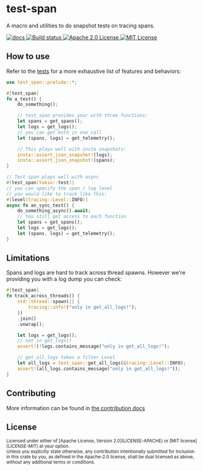 # test-span

A macro and utilities to do snapshot tests on tracing spans.

<p>
  <a href="https://docs.rs/test-span">
      <img src="https://docs.rs/test-span/badge.svg" alt="docs">
  </a>
  <a href="https://app.circleci.com/pipelines/github/apollographql/test-span">
      <img src="https://circleci.com/gh/circleci/circleci-docs.svg?style=shield" alt="Build status">
  </a>
  <a href="LICENSE-APACHE">
    <img
    src="https://img.shields.io/badge/license-apache2-green.svg" alt="Apache 2.0 License">
  </a>
  <a href="LICENSE-MIT">
    <img
    src="https://img.shields.io/badge/license-mit-blue.svg" alt="MIT License">
  </a>
</p>

## How to use

Refer to the [tests](test-span/tests/tests.rs) for a more exhaustive list of features and behaviors:

```rust
use test_span::prelude::*;

#[test_span]
fn a_test() {
    do_something();

    // test_span provides your with three functions:
    let spans = get_spans();
    let logs = get_logs();
    // you can get both in one call
    let (spans, logs) = get_telemetry();

    // This plays well with insta snapshots:
    insta::assert_json_snapshot!(logs);
    insta::assert_json_snapshot!(spans);
}

// Test span plays well with async
#[test_span(tokio::test)]
// you can specify the span / log level
// you would like to track like this:
#[level(tracing::Level::INFO)]
async fn an_sync_test() {
    do_something_async().await;
    // You still get access to each function
    let spans = get_spans();
    let logs = get_logs();
    let (spans, logs) = get_telemetry();
}
```

## Limitations

Spans and logs are hard to track across thread spawns. However we're providing you with a log dump you can check:

```rust
#[test_span]
fn track_across_threads() {
    std::thread::spawn(|| {
        tracing::info!("only in get_all_logs!");
    })
    .join()
    .unwrap();

    let logs = get_logs();
    // not in get_logs()
    assert!(!logs.contains_message("only in get_all_logs!");

    // get_all_logs takes a filter Level
    let all_logs = test_span::get_all_logs(&tracing::Level::INFO);
    assert!(all_logs.contains_message("only in get_all_logs!"));
}
```

## Contributing

More information can be found in [the contribution docs](CONTRIBUTING.md)

## License

<sup>
Licensed under either of [Apache License, Version
2.0](LICENSE-APACHE) or [MIT license](LICENSE-MIT) at your option.
</sup>

<br>

<sub>
Unless you explicitly state otherwise, any contribution intentionally submitted
for inclusion in this crate by you, as defined in the Apache-2.0 license, shall
be dual licensed as above, without any additional terms or conditions.
</sub>
